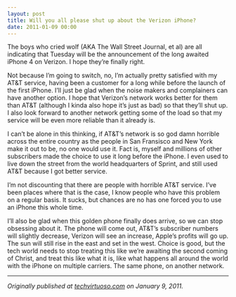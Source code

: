 ```yaml
---
layout: post
title: Will you all please shut up about the Verizon iPhone?
date: 2011-01-09 00:00
---
```



The boys who cried wolf (AKA The Wall Street Journal, et al) are all indicating that Tuesday will be the announcement of the long awaited iPhone 4 on Verizon. I hope they’re finally right.

Not because I’m going to switch, no, I’m actually pretty satisfied with my AT&T service, having been a customer for a long while before the launch of the first iPhone. I’ll just be glad when the noise makers and complainers can have another option. I hope that Verizon’s network works better for them than AT&T (although I kinda also hope it’s just as bad) so that they’ll shut up. I also look forward to another network getting some of the load so that my service will be even more reliable than it already is.

I can’t be alone in this thinking, if AT&T’s network is so god damn horrible across the entire country as the people in San Fransisco and New York make it out to be, no one would use it. Fact is, myself and millions of other subscribers made the choice to use it long before the iPhone. I even used to live down the street from the world headquarters of Sprint, and still used AT&T because I got better service.

I’m not discounting that there are people with horrible AT&T service. I’ve been places where that is the case, I know people who have this problem on a regular basis. It sucks, but chances are no has one forced you to use an iPhone this whole time.

I’ll also be glad when this golden phone finally does arrive, so we can stop obsessing about it. The phone will come out, AT&T’s subscriber numbers will slightly decrease, Verizon will see an increase, Apple’s profits will go up. The sun will still rise in the east and set in the west. Choice is good, but the tech world needs to stop treating this like we’re awaiting the second coming of Christ, and treat this like what it is, like what happens all around the world with the iPhone on multiple carriers. The same phone, on another network.

* * *

_Originally published at_ [_techvirtuoso.com_](http://techvirtuoso.com/2011/01/09/i-cant-wait-for-the-iphone-to-come-to-verizon-so-youll-all-shut-up-about-it/) _on January 9, 2011._
